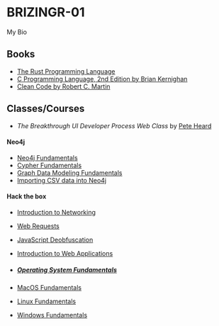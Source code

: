 # BRIZINGR-01

My Bio

## Books

 - [The Rust Programming Language](https://doc.rust-lang.org/book/)
 - [C Programming Language, 2nd Edition by Brian Kernighan](https://www.amazon.com/Programming-Language-2nd-Brian-Kernighan/dp/0131103628](https://seriouscomputerist.atariverse.com/media/pdf/book/C%20Programming%20Language%20-%202nd%20Edition%20(OCR).pdf)https://seriouscomputerist.atariverse.com/media/pdf/book/C%20Programming%20Language%20-%202nd%20Edition%20(OCR).pdf)
 - [Clean Code by Robert C. Martin](https://www.google.bg/books/edition/Clean_Code/_i6bDeoCQzsC?hl=en&gbpv=0)

## Classes/Courses

- *The Breakthrough UI Developer Process Web Class* by [Pete Heard](https://www.linkedin.com/in/pete-heard-lr/)

 #### Neo4j

 - [Neo4j Fundamentals](https://graphacademy.neo4j.com/c/62266960-53e1-4e5b-98de-1644bcd945b3/)
 - [Cypher Fundamentals](https://graphacademy.neo4j.com/c/2afe217f-1e9e-45c2-932a-b67acfb57550/)
 - [Graph Data Modeling Fundamentals](https://graphacademy.neo4j.com/c/638a0303-198b-4a4c-b2e7-ce9648fb79af/)
 - [Importing CSV data into Neo4j](https://graphacademy.neo4j.com/c/881c2590-1804-45d4-9466-fe32a700aec5/)

#### Hack the box

- [Introduction to Networking](https://academy.hackthebox.com/achievement/badge/35650425-45fb-11ee-acfc-bea50ffe6cb4)
- [Web Requests](https://academy.hackthebox.com/achievement/badge/3b2a7c39-3b3a-11ee-acfc-bea50ffe6cb4)
- [JavaScript Deobfuscation](https://academy.hackthebox.com/achievement/badge/f493a26d-3b68-11ee-acfc-bea50ffe6cb4)
- [Introduction to Web Applications](https://academy.hackthebox.com/achievement/badge/5ae7c6e3-3b9e-11ee-acfc-bea50ffe6cb4)

- ##### [Operating System Fundamentals](https://academy.hackthebox.com/achievement/badge/c88d2126-c408-11ed-acfc-bea50ffe6cb4)
- [MacOS Fundamentals](https://academy.hackthebox.com/achievement/badge/fc268eab-3add-11ee-acfc-bea50ffe6cb4)
- [Linux Fundamentals](https://academy.hackthebox.com/achievement/badge/60f85477-3b47-11ee-acfc-bea50ffe6cb4)
- [Windows Fundamentals](https://academy.hackthebox.com/achievement/badge/b2ba9762-c408-11ed-acfc-bea50ffe6cb4)
